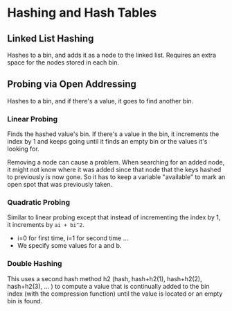 # Hashing and Hash Tables

## Linked List Hashing

Hashes to a bin, and adds it as a node to the linked list.
Requires an extra space for the nodes stored in each bin.

## Probing via Open Addressing

Hashes to a bin, and if there's a value, it goes to find another bin.

### Linear Probing

Finds the hashed value's bin. If there's a value in the bin, it increments the index by 1
and keeps going until it finds an empty bin or the values it's looking for.

Removing a node can cause a problem. When searching for an added node, it might not know
where it was added since that node that the keys hashed to previously is now gone.
So it has to keep a variable "available" to mark an open spot that was previously taken.

### Quadratic Probing

Similar to linear probing except that instead of incrementing the index by 1,
it increments by `ai + bi^2`.
* i=0 for first time, i=1 for second time ...
* We specify some values for a and b.

### Double Hashing

This uses a second hash method h2 (hash, hash+h2(1),
hash+h2(2), hash+h2(3), ... ) to compute a value that is continually added to
the bin index (with the compression function) until the value is located or an
empty bin is found.

